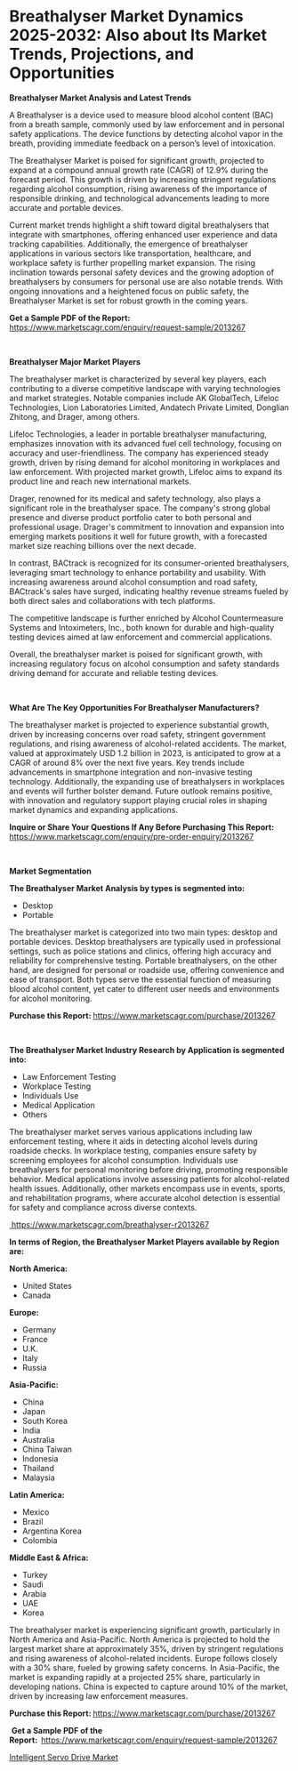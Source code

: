 <p><h1>Breathalyser Market Dynamics 2025-2032: Also about Its Market Trends, Projections, and Opportunities</h1></p><p><strong>Breathalyser Market Analysis and Latest Trends</strong></p>
<p><p>A Breathalyser is a device used to measure blood alcohol content (BAC) from a breath sample, commonly used by law enforcement and in personal safety applications. The device functions by detecting alcohol vapor in the breath, providing immediate feedback on a person’s level of intoxication. </p><p>The Breathalyser Market is poised for significant growth, projected to expand at a compound annual growth rate (CAGR) of 12.9% during the forecast period. This growth is driven by increasing stringent regulations regarding alcohol consumption, rising awareness of the importance of responsible drinking, and technological advancements leading to more accurate and portable devices. </p><p>Current market trends highlight a shift toward digital breathalysers that integrate with smartphones, offering enhanced user experience and data tracking capabilities. Additionally, the emergence of breathalyser applications in various sectors like transportation, healthcare, and workplace safety is further propelling market expansion. The rising inclination towards personal safety devices and the growing adoption of breathalysers by consumers for personal use are also notable trends. With ongoing innovations and a heightened focus on public safety, the Breathalyser Market is set for robust growth in the coming years.</p></p>
<p><strong>Get a Sample PDF of the Report:&nbsp;</strong> <a href="https://www.marketscagr.com/enquiry/request-sample/2013267?utm_campaign=1905&utm_medium=2&utm_source=Github&utm_content=ia&utm_term=20022025&utm_id=breathalyser">https://www.marketscagr.com/enquiry/request-sample/2013267</a></p>
<p>&nbsp;</p>
<p><strong>Breathalyser Major Market Players</strong></p>
<p><p>The breathalyser market is characterized by several key players, each contributing to a diverse competitive landscape with varying technologies and market strategies. Notable companies include AK GlobalTech, Lifeloc Technologies, Lion Laboratories Limited, Andatech Private Limited, Donglian Zhitong, and Drager, among others.</p><p>Lifeloc Technologies, a leader in portable breathalyser manufacturing, emphasizes innovation with its advanced fuel cell technology, focusing on accuracy and user-friendliness. The company has experienced steady growth, driven by rising demand for alcohol monitoring in workplaces and law enforcement. With projected market growth, Lifeloc aims to expand its product line and reach new international markets.</p><p>Drager, renowned for its medical and safety technology, also plays a significant role in the breathalyser space. The company's strong global presence and diverse product portfolio cater to both personal and professional usage. Drager's commitment to innovation and expansion into emerging markets positions it well for future growth, with a forecasted market size reaching billions over the next decade.</p><p>In contrast, BACtrack is recognized for its consumer-oriented breathalysers, leveraging smart technology to enhance portability and usability. With increasing awareness around alcohol consumption and road safety, BACtrack's sales have surged, indicating healthy revenue streams fueled by both direct sales and collaborations with tech platforms.</p><p>The competitive landscape is further enriched by Alcohol Countermeasure Systems and Intoximeters, Inc., both known for durable and high-quality testing devices aimed at law enforcement and commercial applications. </p><p>Overall, the breathalyser market is poised for significant growth, with increasing regulatory focus on alcohol consumption and safety standards driving demand for accurate and reliable testing devices.</p></p>
<p>&nbsp;</p>
<p><strong>What Are The Key Opportunities For Breathalyser Manufacturers?</strong></p>
<p><p>The breathalyser market is projected to experience substantial growth, driven by increasing concerns over road safety, stringent government regulations, and rising awareness of alcohol-related accidents. The market, valued at approximately USD 1.2 billion in 2023, is anticipated to grow at a CAGR of around 8% over the next five years. Key trends include advancements in smartphone integration and non-invasive testing technology. Additionally, the expanding use of breathalysers in workplaces and events will further bolster demand. Future outlook remains positive, with innovation and regulatory support playing crucial roles in shaping market dynamics and expanding applications.</p></p>
<p><strong>Inquire or Share Your Questions If Any Before Purchasing This Report:</strong> <a href="https://www.marketscagr.com/enquiry/pre-order-enquiry/2013267?utm_campaign=1905&utm_medium=2&utm_source=Github&utm_content=ia&utm_term=20022025&utm_id=breathalyser">https://www.marketscagr.com/enquiry/pre-order-enquiry/2013267</a></p>
<p>&nbsp;</p>
<p><strong>Market Segmentation</strong></p>
<p><strong>The Breathalyser Market Analysis by types is segmented into:</strong></p>
<p><ul><li>Desktop</li><li>Portable</li></ul></p>
<p><p>The breathalyser market is categorized into two main types: desktop and portable devices. Desktop breathalysers are typically used in professional settings, such as police stations and clinics, offering high accuracy and reliability for comprehensive testing. Portable breathalysers, on the other hand, are designed for personal or roadside use, offering convenience and ease of transport. Both types serve the essential function of measuring blood alcohol content, yet cater to different user needs and environments for alcohol monitoring.</p></p>
<p><strong>Purchase this Report:&nbsp;</strong><a href="https://www.marketscagr.com/purchase/2013267?utm_campaign=1905&utm_medium=2&utm_source=Github&utm_content=ia&utm_term=20022025&utm_id=breathalyser">https://www.marketscagr.com/purchase/2013267</a></p>
<p>&nbsp;</p>
<p><strong>The Breathalyser Market Industry Research by Application is segmented into:</strong></p>
<p><ul><li>Law Enforcement Testing</li><li>Workplace Testing</li><li>Individuals Use</li><li>Medical Application</li><li>Others</li></ul></p>
<p><p>The breathalyser market serves various applications including law enforcement testing, where it aids in detecting alcohol levels during roadside checks. In workplace testing, companies ensure safety by screening employees for alcohol consumption. Individuals use breathalysers for personal monitoring before driving, promoting responsible behavior. Medical applications involve assessing patients for alcohol-related health issues. Additionally, other markets encompass use in events, sports, and rehabilitation programs, where accurate alcohol detection is essential for safety and compliance across diverse contexts.</p></p>
<p><a href="https://www.marketscagr.com/breathalyser-r2013267?utm_campaign=1905&utm_medium=2&utm_source=Github&utm_content=ia&utm_term=20022025&utm_id=breathalyser">&nbsp;https://www.marketscagr.com/breathalyser-r2013267</a></p>
<p><strong>In terms of Region, the Breathalyser Market Players available by Region are:</strong></p>
<p>
    <p> <strong> North America: </strong>
        <ul>
            <li>United States</li>
            <li>Canada</li>
        </ul>
        </p> 
    <p> <strong> Europe: </strong>
        <ul>
            <li>Germany</li>
            <li>France</li>
            <li>U.K.</li>
            <li>Italy</li>
            <li>Russia</li>
        </ul>
        </p> 
    <p> <strong> Asia-Pacific: </strong>
        <ul>
            <li>China</li>
            <li>Japan</li>
            <li>South Korea</li>
            <li>India</li>
            <li>Australia</li>
            <li>China Taiwan</li>
            <li>Indonesia</li>
            <li>Thailand</li>
            <li>Malaysia</li>
        </ul>
        </p> 
    <p> <strong> Latin America: </strong>
        <ul>
            <li>Mexico</li>
            <li>Brazil</li>
            <li>Argentina Korea</li>
            <li>Colombia</li>
        </ul>
        </p> 
    <p> <strong> Middle East & Africa: </strong>
        <ul>
            <li>Turkey</li>
            <li>Saudi</li>
            <li>Arabia</li>
            <li>UAE</li>
            <li>Korea</li>
        </ul>
    </p>
    </p>
<p><p>The breathalyser market is experiencing significant growth, particularly in North America and Asia-Pacific. North America is projected to hold the largest market share at approximately 35%, driven by stringent regulations and rising awareness of alcohol-related incidents. Europe follows closely with a 30% share, fueled by growing safety concerns. In Asia-Pacific, the market is expanding rapidly at a projected 25% share, particularly in developing nations. China is expected to capture around 10% of the market, driven by increasing law enforcement measures.</p></p>
<p><strong>Purchase this Report: </strong><a href="https://www.marketscagr.com/purchase/2013267?utm_campaign=1905&utm_medium=2&utm_source=Github&utm_content=ia&utm_term=20022025&utm_id=breathalyser">https://www.marketscagr.com/purchase/2013267</a></p>
<p>&nbsp;<strong>Get a Sample PDF of the Report:&nbsp;&nbsp;</strong><a href="https://www.marketscagr.com/enquiry/request-sample/2013267?utm_campaign=1905&utm_medium=2&utm_source=Github&utm_content=ia&utm_term=20022025&utm_id=breathalyser">https://www.marketscagr.com/enquiry/request-sample/2013267</a></p>
<p><strong></strong></p>
<p><p><a href="https://github.com/AshikRahman991/Market-Research-Report-List-1/blob/main/intelligent-servo-drive-market.md?utm_campaign=1905&utm_medium=2&utm_source=Github&utm_content=ia&utm_term=20022025&utm_id=breathalyser">Intelligent Servo Drive Market</a></p></p>